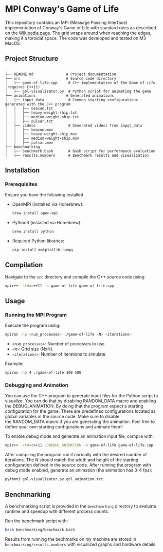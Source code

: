 # MPI Conway's Game of Life

This repository contains an MPI (Message Passing Interface) implementation of Conway's Game of Life with standard rules as described on the [Wikipedia page](https://en.wikipedia.org/wiki/Conway%27s_Game_of_Life). The grid wraps around when reaching the edges, making it a toroidal space. The code was developed and tested on M3 MacOS.

## Project Structure

```
.
├── README.md               # Project documentation
├── src                     # Source code directory
│   ├── game-of-life.cpp     # C++ implementation of the Game of Life (requires C++11)
│   ├── gol-visualizator.py  # Python script for animating the game
├── animations              # Generated animations
│   ├── input_data           # Common starting configurations - generated with the C++ program 
│   │   ├── beacon.txt
│   │   ├── heavy-weight-ship.txt
│   │   ├── medium-weight-ship.txt
│   │   ├── pulsar.txt
│   ├── videos               # Generated videos from input_data
│   │   ├── beacon.mov
│   │   ├── heavy-weight-ship.mov
│   │   ├── medium-weight-ship.mov
│   │   ├── pulsar.mov
├── benchmarking            
│   ├── benchmark.bash       # Bash script for performance evaluation
│   ├── results.numbers      # Benchmark results and visualization
```

## Installation

### Prerequisites

Ensure you have the following installed:

- OpenMPI (installed via Homebrew):
  ```sh
  brew install open-mpi
  ```
- Python3 (installed via Homebrew):
  ```sh
  brew install python
  ```
- Required Python libraries:
  ```sh
  pip install matplotlib numpy
  ```

## Compilation

Navigate to the `src` directory and compile the C++ source code using:

```sh
mpic++ -std=c++11 -o game-of-life game-of-life.cpp
```

## Usage

### Running the MPI Program

Execute the program using:

```sh
mpirun -np <num_processes> ./game-of-life <N> <iterations>
```

- `<num_processes>`: Number of processes to use.
- `<N>`: Grid size (NxN).
- `<iterations>`: Number of iterations to simulate.

Example:

```sh
mpirun -np 4 ./game-of-life 100 500
```

### Debugging and Animation

You can use the C++ program to generate input files for the Python script to visualize. You can do that by disabling RANDOM\_DATA macro and enabling the DEBUG\_ANIMATION. By doing that the program expect a starting configuration for the game. There are predefined configurations located as global variables in the source code. Make sure to disable the RANDOM\_DATA macro if you are generating the animation. Feel free to define your own starting configurations and animate them!

To enable debug mode and generate an animation input file, compile with:

```sh
mpic++ -std=c++11 -DDEBUG_ANIMATION -o game-of-life game-of-life.cpp
```

After compiling the program run it normally with the desired number of iterations. The *N* should match the width and height of the starting configuration defined in the source code. After running the program with debug mode enabled, generate an animation (the animation has 3-4 fps):

```sh
python3 gol-visualizator.py gol_animation.txt
```

## Benchmarking

A benchmarking script is provided in the `benchmarking` directory to evaluate runtime and speedup with different process counts.

Run the benchmark script with:

```sh
bash benchmarking/benchmark.bash
```

Results from running the bechmarks on my machine are stored in `benchmarking/results.numbers` with visualized graphs and hardware details.

